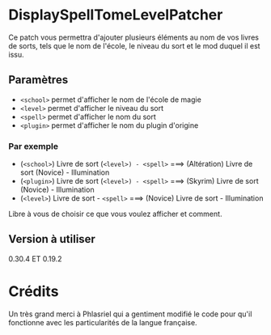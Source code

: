 # DisplaySpellTomeLevelPatcher

Ce patch vous permettra d'ajouter plusieurs éléments au nom de vos livres de sorts, tels que le nom de l'école, le niveau du sort et le mod duquel il est issu.

## Paramètres

- ``<school>`` permet d'afficher le nom de l'école de magie
- ``<level>`` permet d'afficher le niveau du sort
- ``<spell>`` permet d'afficher le nom du sort
- ``<plugin>`` permet d'afficher le nom du plugin d'origine

### Par exemple
  
- (``<school>``) Livre de sort (``<level>) - <spell>`` ===> (Altération) Livre de sort (Novice) - Illumination
- (``<plugin>``) Livre de sort (``<level>) - <spell>`` ===> (Skyrim) Livre de sort (Novice) - Illumination
- (``<level>``) Livre de sort - ``<spell>`` ===> (Novice) Livre de sort - Illumination

Libre à vous de choisir ce que vous voulez afficher et comment.
## Version à utiliser
  0.30.4 ET 0.19.2
  
# Crédits
Un très grand merci à Phlasriel qui a gentiment modifié le code pour qu'il fonctionne avec les particularités de la langue française.

